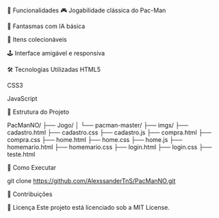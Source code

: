 🚀 Funcionalidades
  🎮 Jogabilidade clássica do Pac-Man
  
  👻 Fantasmas com IA básica
  
  🍒 Itens colecionáveis
  
  🕹️ Interface amigável e responsiva

🛠️ Tecnologias Utilizadas
  HTML5
  
  CSS3
  
  JavaScript

📂 Estrutura do Projeto

  PacManNO/
  ├── Jogo/
  │   └── pacman-master/
  ├── imgs/
  ├── cadastro.html
  ├── cadastro.css
  ├── cadastro.js
  ├── compra.html
  ├── compra.css
  ├── home.html
  ├── home.css
  ├── home.js
  ├── homemario.html
  ├── homemario.css
  ├── login.html
  ├── login.css
  ├── teste.html



🔧 Como Executar

  git clone https://github.com/AlexssanderTnS/PacManNO.git


🤝 Contribuições



📄 Licença
  Este projeto está licenciado sob a MIT License.
